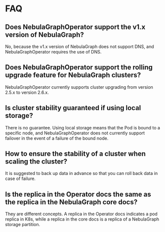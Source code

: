 # FAQ

## Does NebulaGraphOperator support the v1.x version of NebulaGraph?

No, because the v1.x version of NebulaGraph does not support DNS, and NebulaGraphOperator requires the use of DNS.

## Does NebulaGraphOperator support the rolling upgrade feature for NebulaGraph clusters?

NebulaGraphOperator currently supports cluster upgrading from version 2.5.x to version 2.6.x.

## Is cluster stability guaranteed if using local storage?

There is no guarantee. Using local storage means that the Pod is bound to a specific node, and NebulaGraphOperator does not currently support failover in the event of a failure of the bound node.

## How to ensure the stability of a cluster when scaling the cluster?

It is suggested to back up data in advance so that you can roll back data in case of failure.

## Is the replica in the Operator docs the same as the replica in the NebulaGraph core docs?

They are different concepts. A replica in the Operator docs indicates a pod replica in K8s, while a replica in the core docs is a replica of a NebulaGraph storage partition.
